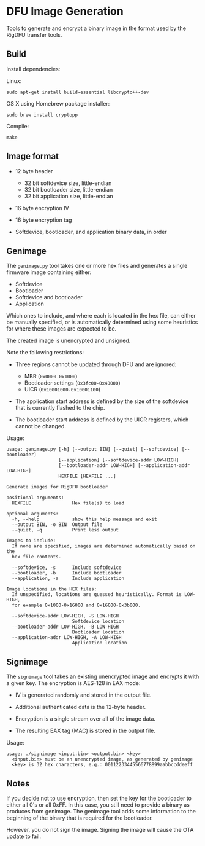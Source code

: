 DFU Image Generation
====================

Tools to generate and encrypt a binary image in the format used by
the RigDFU transfer tools.


Build
-----

Install dependencies:

Linux:

    sudo apt-get install build-essential libcrypto++-dev

OS X using Homebrew package installer:

    sudo brew install cryptopp

Compile:

    make


Image format
------------

* 12 byte header

    * 32 bit softdevice size, little-endian
    * 32 bit bootloader size, little-endian
    * 32 bit application size, little-endian

* 16 byte encryption IV

* 16 byte encryption tag

* Softdevice, bootloader, and application binary data, in order


Genimage
--------

The `genimage.py` tool takes one or more hex files and generates a
single firmware image containing either:

* Softdevice
* Bootloader
* Softdevice and bootloader
* Application

Which ones to include, and where each is located in the hex file, can
either be manually specified, or is automatically determined using some
heuristics for where these images are expected to be.

The created image is unencrypted and unsigned.

Note the following restrictions:

* Three regions cannot be updated through DFU and are ignored:

    * MBR (`0x0000-0x1000`)
    * Bootloader settings (`0x3fc00-0x40000`)
    * UICR (`0x10001000-0x10001100`)

* The application start address is defined by the size of the
  softdevice that is currently flashed to the chip.

* The bootloader start address is defined by the UICR registers, which
  cannot be changed.

Usage:

    usage: genimage.py [-h] [--output BIN] [--quiet] [--softdevice] [--bootloader]
                       [--application] [--softdevice-addr LOW-HIGH]
                       [--bootloader-addr LOW-HIGH] [--application-addr LOW-HIGH]
                       HEXFILE [HEXFILE ...]

    Generate images for RigDFU bootloader

    positional arguments:
      HEXFILE               Hex file(s) to load

    optional arguments:
      -h, --help            show this help message and exit
      --output BIN, -o BIN  Output file
      --quiet, -q           Print less output

    Images to include:
      If none are specified, images are determined automatically based on the
      hex file contents.

      --softdevice, -s      Include softdevice
      --bootloader, -b      Include bootloader
      --application, -a     Include application

    Image locations in the HEX files:
      If unspecified, locations are guessed heuristically. Format is LOW-HIGH,
      for example 0x1000-0x16000 and 0x16000-0x3b000.

      --softdevice-addr LOW-HIGH, -S LOW-HIGH
                            Softdevice location
      --bootloader-addr LOW-HIGH, -B LOW-HIGH
                            Bootloader location
      --application-addr LOW-HIGH, -A LOW-HIGH
                            Application location

Signimage
---------

The `signimage` tool takes an existing unencrypted image and encrypts
it with a given key.  The encryption is AES-128 in EAX mode:

* IV is generated randomly and stored in the output file.

* Additional authenticated data is the 12-byte header.

* Encryption is a single stream over all of the image data.

* The resulting EAX tag (MAC) is stored in the output file.

Usage:

    usage: ./signimage <input.bin> <output.bin> <key>
      <input.bin> must be an unencrypted image, as generated by genimage
      <key> is 32 hex characters, e.g.: 00112233445566778899aabbccddeeff

Notes
---------

If you decide not to use encryption, then set the key for the bootloader to
either all 0's or all 0xFF.  In this case, you still need to provide a binary
as produces from genimage.  The genimage tool adds some information to the
beginning of the binary that is required for the bootloader.

However, you do not sign the image.  Signing the image will cause the OTA update
to fail.
